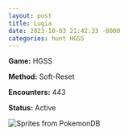 ```yaml
---
layout: post
title: Lugia
date: 2023-10-03 21:42:33 -0000
categories: hunt HGSS
---
```


**Game:** HGSS

**Method:** Soft-Reset

**Encounters:** 443

**Status:** Active

<img src="https://img.pokemondb.net/sprites/home/shiny/lugia.png" alt="Sprites from PokemonDB">
